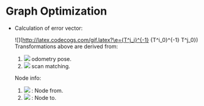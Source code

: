 # Graph Optimization

- Calculation of error vector:
    
    <!-- $$$$ -->
    ![](http://latex.codecogs.com/gif.latex?\e={T^j_i}^{-1} {T^i_0}^{-1} T^j_0})
    Transformations above are derived from:
    1. ![](http://latex.codecogs.com/gif.latex?\{T^i_0},{T^i_0}\rightarrow) odometry pose.
    <!-- ${T^i_0}$ & ${T^i_0}$ $\rightarrow$  -->
    2. ![](http://latex.codecogs.com/gif.latex?\{T^i_j}\rightarrow)  scan matching.

    Node info:
    1. ![](http://latex.codecogs.com/gif.latex?\i)  : Node from.
    2. ![](http://latex.codecogs.com/gif.latex?\j) : Node to.
